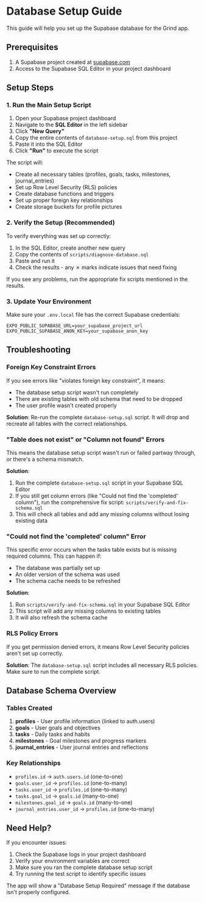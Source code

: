# Database Setup Guide

This guide will help you set up the Supabase database for the Grind app.

## Prerequisites

1. A Supabase project created at [supabase.com](https://supabase.com)
2. Access to the Supabase SQL Editor in your project dashboard

## Setup Steps

### 1. Run the Main Setup Script

1. Open your Supabase project dashboard
2. Navigate to the **SQL Editor** in the left sidebar
3. Click **"New Query"**
4. Copy the entire contents of `database-setup.sql` from this project
5. Paste it into the SQL Editor
6. Click **"Run"** to execute the script

The script will:
- Create all necessary tables (profiles, goals, tasks, milestones, journal_entries)
- Set up Row Level Security (RLS) policies
- Create database functions and triggers
- Set up proper foreign key relationships
- Create storage buckets for profile pictures

### 2. Verify the Setup (Recommended)

To verify everything was set up correctly:

1. In the SQL Editor, create another new query
2. Copy the contents of `scripts/diagnose-database.sql`
3. Paste and run it
4. Check the results - any ✗ marks indicate issues that need fixing

If you see any problems, run the appropriate fix scripts mentioned in the results.

### 3. Update Your Environment

Make sure your `.env.local` file has the correct Supabase credentials:

```env
EXPO_PUBLIC_SUPABASE_URL=your_supabase_project_url
EXPO_PUBLIC_SUPABASE_ANON_KEY=your_supabase_anon_key
```

## Troubleshooting

### Foreign Key Constraint Errors

If you see errors like "violates foreign key constraint", it means:
- The database setup script wasn't run completely
- There are existing tables with old schema that need to be dropped
- The user profile wasn't created properly

**Solution**: Re-run the complete `database-setup.sql` script. It will drop and recreate all tables with the correct relationships.

### "Table does not exist" or "Column not found" Errors

This means the database setup script wasn't run or failed partway through, or there's a schema mismatch.

**Solution**: 
1. Run the complete `database-setup.sql` script in your Supabase SQL Editor
2. If you still get column errors (like "Could not find the 'completed' column"), run the comprehensive fix script: `scripts/verify-and-fix-schema.sql`
3. This will check all tables and add any missing columns without losing existing data

### "Could not find the 'completed' column" Error

This specific error occurs when the tasks table exists but is missing required columns. This can happen if:
- The database was partially set up
- An older version of the schema was used
- The schema cache needs to be refreshed

**Solution**: 
1. Run `scripts/verify-and-fix-schema.sql` in your Supabase SQL Editor
2. This script will add any missing columns to existing tables
3. It will also refresh the schema cache

### RLS Policy Errors

If you get permission denied errors, it means Row Level Security policies aren't set up correctly.

**Solution**: The `database-setup.sql` script includes all necessary RLS policies. Make sure to run the complete script.

## Database Schema Overview

### Tables Created

1. **profiles** - User profile information (linked to auth.users)
2. **goals** - User goals and objectives
3. **tasks** - Daily tasks and habits
4. **milestones** - Goal milestones and progress markers
5. **journal_entries** - User journal entries and reflections

### Key Relationships

- `profiles.id` → `auth.users.id` (one-to-one)
- `goals.user_id` → `profiles.id` (one-to-many)
- `tasks.user_id` → `profiles.id` (one-to-many)
- `tasks.goal_id` → `goals.id` (many-to-one)
- `milestones.goal_id` → `goals.id` (many-to-one)
- `journal_entries.user_id` → `profiles.id` (one-to-many)

## Need Help?

If you encounter issues:

1. Check the Supabase logs in your project dashboard
2. Verify your environment variables are correct
3. Make sure you ran the complete database setup script
4. Try running the test script to identify specific issues

The app will show a "Database Setup Required" message if the database isn't properly configured.